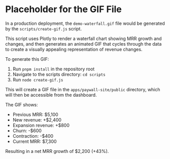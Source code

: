 # Placeholder for the GIF File

In a production deployment, the `demo-waterfall.gif` file would be generated by the `scripts/create-gif.js` script. 

This script uses Plotly to render a waterfall chart showing MRR growth and changes, and then generates an animated GIF that cycles through the data to create a visually appealing representation of revenue changes.

To generate this GIF:

1. Run `pnpm install` in the repository root
2. Navigate to the scripts directory: `cd scripts`
3. Run `node create-gif.js`

This will create a GIF file in the `apps/paywall-site/public` directory, which will then be accessible from the dashboard.

The GIF shows:
- Previous MRR: $5,100
- New revenue: +$2,400
- Expansion revenue: +$800
- Churn: -$600
- Contraction: -$400
- Current MRR: $7,300

Resulting in a net MRR growth of $2,200 (+43%). 